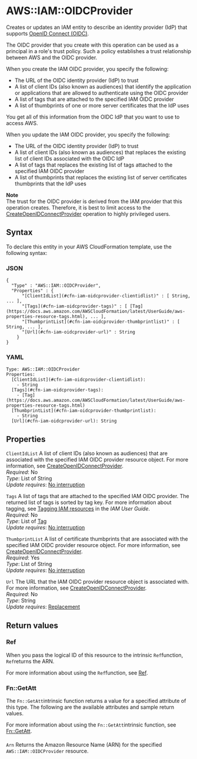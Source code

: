 # AWS::IAM::OIDCProvider<a name="aws-resource-iam-oidcprovider"></a>

Creates or updates an IAM entity to describe an identity provider \(IdP\) that supports [OpenID Connect \(OIDC\)](http://openid.net/connect/)\.

The OIDC provider that you create with this operation can be used as a principal in a role's trust policy\. Such a policy establishes a trust relationship between AWS and the OIDC provider\.

When you create the IAM OIDC provider, you specify the following:
+ The URL of the OIDC identity provider \(IdP\) to trust
+ A list of client IDs \(also known as audiences\) that identify the application or applications that are allowed to authenticate using the OIDC provider
+ A list of tags that are attached to the specified IAM OIDC provider
+ A list of thumbprints of one or more server certificates that the IdP uses

You get all of this information from the OIDC IdP that you want to use to access AWS\.

When you update the IAM OIDC provider, you specify the following:
+ The URL of the OIDC identity provider \(IdP\) to trust
+ A list of client IDs \(also known as audiences\) that replaces the existing list of client IDs associated with the OIDC IdP
+ A list of tags that replaces the existing list of tags attached to the specified IAM OIDC provider
+ A list of thumbprints that replaces the existing list of server certificates thumbprints that the IdP uses

**Note**  
The trust for the OIDC provider is derived from the IAM provider that this operation creates\. Therefore, it is best to limit access to the [CreateOpenIDConnectProvider](https://docs.aws.amazon.com/IAM/latest/APIReference/API_CreateOpenIDConnectProvider.html) operation to highly privileged users\.

## Syntax<a name="aws-resource-iam-oidcprovider-syntax"></a>

To declare this entity in your AWS CloudFormation template, use the following syntax:

### JSON<a name="aws-resource-iam-oidcprovider-syntax.json"></a>

```
{
  "Type" : "AWS::IAM::OIDCProvider",
  "Properties" : {
      "[ClientIdList](#cfn-iam-oidcprovider-clientidlist)" : [ String, ... ],
      "[Tags](#cfn-iam-oidcprovider-tags)" : [ [Tag](https://docs.aws.amazon.com/AWSCloudFormation/latest/UserGuide/aws-properties-resource-tags.html), ... ],
      "[ThumbprintList](#cfn-iam-oidcprovider-thumbprintlist)" : [ String, ... ],
      "[Url](#cfn-iam-oidcprovider-url)" : String
    }
}
```

### YAML<a name="aws-resource-iam-oidcprovider-syntax.yaml"></a>

```
Type: AWS::IAM::OIDCProvider
Properties: 
  [ClientIdList](#cfn-iam-oidcprovider-clientidlist): 
    - String
  [Tags](#cfn-iam-oidcprovider-tags): 
    - [Tag](https://docs.aws.amazon.com/AWSCloudFormation/latest/UserGuide/aws-properties-resource-tags.html)
  [ThumbprintList](#cfn-iam-oidcprovider-thumbprintlist): 
    - String
  [Url](#cfn-iam-oidcprovider-url): String
```

## Properties<a name="aws-resource-iam-oidcprovider-properties"></a>

`ClientIdList`  <a name="cfn-iam-oidcprovider-clientidlist"></a>
A list of client IDs \(also known as audiences\) that are associated with the specified IAM OIDC provider resource object\. For more information, see [CreateOpenIDConnectProvider](https://docs.aws.amazon.com/IAM/latest/APIReference/API_CreateOpenIDConnectProvider.html)\.  
*Required*: No  
*Type*: List of String  
*Update requires*: [No interruption](https://docs.aws.amazon.com/AWSCloudFormation/latest/UserGuide/using-cfn-updating-stacks-update-behaviors.html#update-no-interrupt)

`Tags`  <a name="cfn-iam-oidcprovider-tags"></a>
A list of tags that are attached to the specified IAM OIDC provider\. The returned list of tags is sorted by tag key\. For more information about tagging, see [Tagging IAM resources](https://docs.aws.amazon.com/IAM/latest/UserGuide/id_tags.html) in the *IAM User Guide*\.  
*Required*: No  
*Type*: List of [Tag](https://docs.aws.amazon.com/AWSCloudFormation/latest/UserGuide/aws-properties-resource-tags.html)  
*Update requires*: [No interruption](https://docs.aws.amazon.com/AWSCloudFormation/latest/UserGuide/using-cfn-updating-stacks-update-behaviors.html#update-no-interrupt)

`ThumbprintList`  <a name="cfn-iam-oidcprovider-thumbprintlist"></a>
A list of certificate thumbprints that are associated with the specified IAM OIDC provider resource object\. For more information, see [CreateOpenIDConnectProvider](https://docs.aws.amazon.com/IAM/latest/APIReference/API_CreateOpenIDConnectProvider.html)\.  
*Required*: Yes  
*Type*: List of String  
*Update requires*: [No interruption](https://docs.aws.amazon.com/AWSCloudFormation/latest/UserGuide/using-cfn-updating-stacks-update-behaviors.html#update-no-interrupt)

`Url`  <a name="cfn-iam-oidcprovider-url"></a>
The URL that the IAM OIDC provider resource object is associated with\. For more information, see [CreateOpenIDConnectProvider](https://docs.aws.amazon.com/IAM/latest/APIReference/API_CreateOpenIDConnectProvider.html)\.  
*Required*: No  
*Type*: String  
*Update requires*: [Replacement](https://docs.aws.amazon.com/AWSCloudFormation/latest/UserGuide/using-cfn-updating-stacks-update-behaviors.html#update-replacement)

## Return values<a name="aws-resource-iam-oidcprovider-return-values"></a>

### Ref<a name="aws-resource-iam-oidcprovider-return-values-ref"></a>

When you pass the logical ID of this resource to the intrinsic `Ref`function, `Ref`returns the ARN\.

For more information about using the `Ref`function, see [Ref](https://docs.aws.amazon.com/AWSCloudFormation/latest/UserGuide/intrinsic-function-reference-ref.html)\.

### Fn::GetAtt<a name="aws-resource-iam-oidcprovider-return-values-fn--getatt"></a>

The `Fn::GetAtt`intrinsic function returns a value for a specified attribute of this type\. The following are the available attributes and sample return values\.

For more information about using the `Fn::GetAtt`intrinsic function, see [Fn::GetAtt](https://docs.aws.amazon.com/AWSCloudFormation/latest/UserGuide/intrinsic-function-reference-getatt.html)\.

#### <a name="aws-resource-iam-oidcprovider-return-values-fn--getatt-fn--getatt"></a>

`Arn`  <a name="Arn-fn::getatt"></a>
Returns the Amazon Resource Name \(ARN\) for the specified `AWS::IAM::OIDCProvider` resource\.